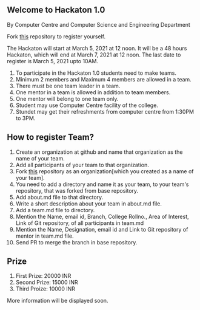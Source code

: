 ## Welcome to Hackaton 1.0

By Computer Centre and Computer Science and Engineering Department 

Fork [this](https://github.com/Computer-Science-and-Engineering-GNDEC/Hackathon-1.0) repository to register yourself.  

The Hackaton will start at March 5, 2021 at 12 noon. It will be a 48 hours Hackaton, which will end at March 7, 2021 at 12 noon. The last date to register is March 5, 2021 upto 10AM.

1. To participate in the Hackaton 1.0 students need to make teams.
1. Minimum 2 members and Maximum 4 members are allowed in a team.
1. There must be one team leader in a team. 
1. One mentor in a team is allowed in addition to team members.
1. One mentor will belong to one team only.
1. Student may use Computer Centre facility of the college.
1. Stundet may get their refreshments from computer centre from 1:30PM to 3PM.


## How to register Team?

1. Create an organization at github and name that organization as the name of your team.
1. Add all participants of your team to that organization. 
1. Fork [this](https://github.com/Computer-Science-and-Engineering-GNDEC/Hackathon-1.0) repository as an organization[which you created as a name of your team].
1. You need to add a directory and name it as your team, to your team's repository, that was forked from base repository.
1. Add about.md file to that directory.
1. Write a short description about your team in about.md file.
1. Add a team.md file to directory.
1. Mention the Name, email id, Branch, College Rollno., Area of Interest, Link of Git repository, of all participants in team.md
1. Mention the Name, Designation, email id and Link to Git repository of mentor in team.md file.
1. Send PR to merge the branch in base repository.

## Prize

1. First Prize: 20000 INR
2. Second Prize: 15000 INR
3. Third Proize: 10000 INR


More information will be displayed soon.
